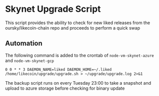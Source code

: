 # Skynet Upgrade Script 

This script provides the ability to check for new liked releases from the oursky/likecoin-chain repo and proceeds to perform a quick swap 

## Automation

The following command is added to the crontab of `node-vm-skynet-azure` and `node-vm-skynet-gcp`

```
0 0 * * 3 DAEMON_NAME=liked DAEMON_HOME=~/.liked /home/likecoin/upgrade/upgrade.sh > ~/upgrade/upgrade.log 2>&1
```

The backup script runs on every Tuesday 23:00 to take a snapshot and upload to azure storage before checking for binary update 
